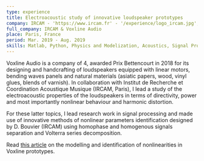```yaml
---
type: experience
title: Electroacoustic study of innovative loudspeaker prototypes
company: IRCAM - 'https://www.ircam.fr' - '/experience/logo_ircam.jpg', Voxline - 'voxlineaudio.com' - '/experience/logo_voxline.jpg'
full_company: IRCAM & Voxline Audio
place: Paris, France
period: Mar. 2019 - Aug. 2019
skills: Matlab, Python, Physics and Modelization, Acoustics, Signal Processing, Experimental Work, Development
---
```


Voxline Audio is a company of 4, awarded Prix Bettencourt in 2018 for its designing and handcrafting of loudspeakers equipped with linear motors, bending waves panels and natural materials (asiatic papers, wood, vinyl glues, blends of varnish). In collaboration with Institut de Recherche et Coordination Acoustique Musique (IRCAM, Paris), I lead a study of the electroacoustic properties of the loudspeakers in terms of directivity, power and most importantly nonlinear behaviour and harmonic distortion. 

For these latter topics, I lead research work in signal processing and made use of innovative methods of nonlinear parameters identification designed by D. Bouvier (IRCAM) using homophase and homogenous signals separation and Volterra series decomposition.

Read <a class="inner-link" href="{% post_url 2020-01-13-voxline %}">this article</a> on the modelling and identification of nonlinearities in Voxline prototypes.